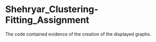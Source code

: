 # Shehryar_Clustering-Fitting_Assignment
The code contained evidence of the creation of the displayed graphs.
